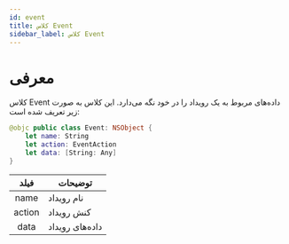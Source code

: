 ```yaml
---
id: event
title: کلاس Event
sidebar_label: کلاس Event
---
```


# معرفی

کلاس Event داده‌های مربوط به یک رویداد را در خود نگه می‌دارد.
این کلاس به صورت زیر تعریف شده است:

```swift
@objc public class Event: NSObject {
    let name: String
    let action: EventAction
    let data: [String: Any]
}
```

|فیلد|توضیحات|
|:--:|--|
|name|نام رویداد|
|action|کنش رویداد|
|data|داده‌های رویداد|